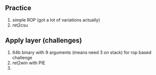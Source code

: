 ## Practice
1. simple ROP (got a lot of variations actually)
2. ret2csu


## Apply layer (challenges)
1. 64b binary with 9 arguments (means need 3 on stack) for rop based challenge
2. ret2win with PIE
3. 